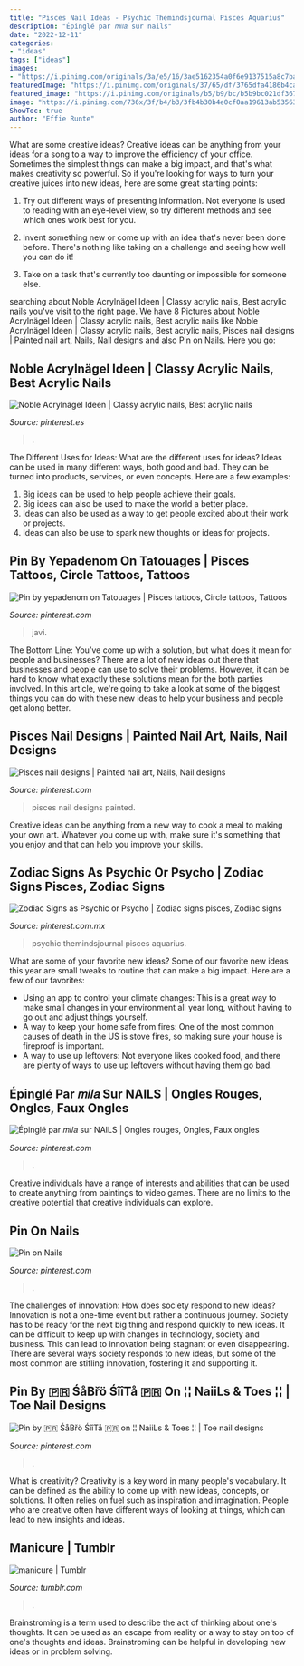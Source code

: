 ```yaml
---
title: "Pisces Nail Ideas - Psychic Themindsjournal Pisces Aquarius"
description: "Épinglé par 𝑚𝑖𝑙𝑎 sur nails"
date: "2022-12-11"
categories:
- "ideas"
tags: ["ideas"]
images:
- "https://i.pinimg.com/originals/3a/e5/16/3ae5162354a0f6e9137515a8c7ba9bf9.jpg"
featuredImage: "https://i.pinimg.com/originals/37/65/df/3765dfa4186b4caf947784128b61bb6b.jpg"
featured_image: "https://i.pinimg.com/originals/b5/b9/bc/b5b9bc021df367d591cfa2db2902b2cc.jpg"
image: "https://i.pinimg.com/736x/3f/b4/b3/3fb4b30b4e0cf0aa19613ab5356308dc.jpg"
ShowToc: true
author: "Effie Runte"
---
```



What are some creative ideas?
Creative ideas can be anything from your ideas for a song to a way to improve the efficiency of your office. Sometimes the simplest things can make a big impact, and that's what makes creativity so powerful. So if you're looking for ways to turn your creative juices into new ideas, here are some great starting points: 
1. Try out different ways of presenting information. Not everyone is used to reading with an eye-level view, so try different methods and see which ones work best for you.

2. Invent something new or come up with an idea that's never been done before. There's nothing like taking on a challenge and seeing how well you can do it!

3. Take on a task that's currently too daunting or impossible for someone else.

	

		
searching about Noble Acrylnägel Ideen | Classy acrylic nails, Best acrylic nails you've visit to the right page. We have 8 Pictures about Noble Acrylnägel Ideen | Classy acrylic nails, Best acrylic nails like Noble Acrylnägel Ideen | Classy acrylic nails, Best acrylic nails, Pisces nail designs | Painted nail art, Nails, Nail designs and also Pin on Nails. Here you go:
		
    
## Noble Acrylnägel Ideen | Classy Acrylic Nails, Best Acrylic Nails

<img loading=lazy src="https://i.pinimg.com/736x/3f/b4/b3/3fb4b30b4e0cf0aa19613ab5356308dc.jpg" onerror="this.onerror=null;this.src='https://tse3.mm.bing.net/th?id=OIP.nexCpJvWJ50qR_NlKJdZDwHaMH&amp;pid=15.1';" alt="Noble Acrylnägel Ideen | Classy acrylic nails, Best acrylic nails">

_Source: pinterest.es_

>. 

	

The Different Uses for Ideas: What are the different uses for ideas?
Ideas can be used in many different ways, both good and bad. They can be turned into products, services, or even concepts. Here are a few examples:
1. Big ideas can be used to help people achieve their goals. 
2. Big ideas can also be used to make the world a better place. 
3. Ideas can also be used as a way to get people excited about their work or projects. 
4. Ideas can also be use to spark new thoughts or ideas for projects.

    
## Pin By Yepadenom On Tatouages | Pisces Tattoos, Circle Tattoos, Tattoos

<img loading=lazy src="https://i.pinimg.com/originals/3a/e5/16/3ae5162354a0f6e9137515a8c7ba9bf9.jpg" onerror="this.onerror=null;this.src='https://tse4.mm.bing.net/th?id=OIP.Tec_B1KMV9bBRZ15c1h7bAHaJ4&amp;pid=15.1';" alt="Pin by yepadenom on Tatouages | Pisces tattoos, Circle tattoos, Tattoos">

_Source: pinterest.com_

>javi. 

	

The Bottom Line: You’ve come up with a solution, but what does it mean for people and businesses?
There are a lot of new ideas out there that businesses and people can use to solve their problems. However, it can be hard to know what exactly these solutions mean for the both parties involved. In this article, we're going to take a look at some of the biggest things you can do with these new ideas to help your business and people get along better.

    
## Pisces Nail Designs | Painted Nail Art, Nails, Nail Designs

<img loading=lazy src="https://i.pinimg.com/originals/cc/ac/ce/ccacceaefeb029312790d9a164977af8.jpg" onerror="this.onerror=null;this.src='https://tse1.mm.bing.net/th?id=OIP.ARWaLshqt1oU1trcOtrIiAHaHa&amp;pid=15.1';" alt="Pisces nail designs | Painted nail art, Nails, Nail designs">

_Source: pinterest.com_

>pisces nail designs painted. 

	

Creative ideas can be anything from a new way to cook a meal to making your own art. Whatever you come up with, make sure it's something that you enjoy and that can help you improve your skills.

    
## Zodiac Signs As Psychic Or Psycho | Zodiac Signs Pisces, Zodiac Signs

<img loading=lazy src="https://i.pinimg.com/originals/37/65/df/3765dfa4186b4caf947784128b61bb6b.jpg" onerror="this.onerror=null;this.src='https://tse2.mm.bing.net/th?id=OIP.KR1vsD0wfcH7iqO-FiEaHwHaHa&amp;pid=15.1';" alt="Zodiac Signs as Psychic or Psycho | Zodiac signs pisces, Zodiac signs">

_Source: pinterest.com.mx_

>psychic themindsjournal pisces aquarius. 

	

What are some of your favorite new ideas?
Some of our favorite new ideas this year are small tweaks to routine that can make a big impact. Here are a few of our favorites: 
- Using an app to control your climate changes: This is a great way to make small changes in your environment all year long, without having to go out and adjust things yourself. 
- A way to keep your home safe from fires: One of the most common causes of death in the US is stove fires, so making sure your house is fireproof is important. 
- A way to use up leftovers: Not everyone likes cooked food, and there are plenty of ways to use up leftovers without having them go bad.

    
## Épinglé Par 𝑚𝑖𝑙𝑎 Sur NAILS | Ongles Rouges, Ongles, Faux Ongles

<img loading=lazy src="https://i.pinimg.com/originals/ef/fb/37/effb371f9a42f96a4866edacd945ec36.jpg" onerror="this.onerror=null;this.src='https://tse3.mm.bing.net/th?id=OIP.tDJYfW3bjYSFwLT1sgjQ8gHaHP&amp;pid=15.1';" alt="Épinglé par 𝑚𝑖𝑙𝑎 sur NAILS | Ongles rouges, Ongles, Faux ongles">

_Source: pinterest.com_

>. 

	

Creative individuals have a range of interests and abilities that can be used to create anything from paintings to video games. There are no limits to the creative potential that creative individuals can explore.

    
## Pin On Nails

<img loading=lazy src="https://i.pinimg.com/originals/96/79/ee/9679eec859b9cf1948bc0ded7a69be24.jpg" onerror="this.onerror=null;this.src='https://tse4.mm.bing.net/th?id=OIP.1mKjmkRl6-d6OzmAAY-PWwHaNK&amp;pid=15.1';" alt="Pin on Nails">

_Source: pinterest.com_

>. 

	

The challenges of innovation: How does society respond to new ideas?
Innovation is not a one-time event but rather a continuous journey. Society has to be ready for the next big thing and respond quickly to new ideas. It can be difficult to keep up with changes in technology, society and business. This can lead to innovation being stagnant or even disappearing. There are several ways society responds to new ideas, but some of the most common are stifling innovation, fostering it and supporting it.

    
## Pin By 🇵🇷 ŚåBřö ŚîîTå 🇵🇷 On ¦¦ NaiiLs &amp; Toes ¦¦ | Toe Nail Designs

<img loading=lazy src="https://i.pinimg.com/originals/b5/b9/bc/b5b9bc021df367d591cfa2db2902b2cc.jpg" onerror="this.onerror=null;this.src='https://tse3.mm.bing.net/th?id=OIP.mxcaWaIMF8PPXBoSTl-_BgHaFj&amp;pid=15.1';" alt="Pin by 🇵🇷 ŚåBřö ŚîîTå 🇵🇷 on ¦¦ NaiiLs &amp; Toes ¦¦ | Toe nail designs">

_Source: pinterest.com_

>. 

	

What is creativity?
Creativity is a key word in many people's vocabulary. It can be defined as the ability to come up with new ideas, concepts, or solutions. It often relies on fuel such as inspiration and imagination. People who are creative often have different ways of looking at things, which can lead to new insights and ideas.

    
## Manicure | Tumblr

<img loading=lazy src="https://68.media.tumblr.com/ff6ba65df74aa83ee587c9042a1cd2b8/tumblr_o2gqfda7JC1v7y7vco1_400.gif" onerror="this.onerror=null;this.src='https://tse4.mm.bing.net/th?id=OIP.KT7fx68t7cxxXasQOLxccwHaHa&amp;pid=15.1';" alt="manicure | Tumblr">

_Source: tumblr.com_

>. 

	

Brainstroming is a term used to describe the act of thinking about one's thoughts. It can be used as an escape from reality or a way to stay on top of one's thoughts and ideas. Brainstroming can be helpful in developing new ideas or in problem solving.

